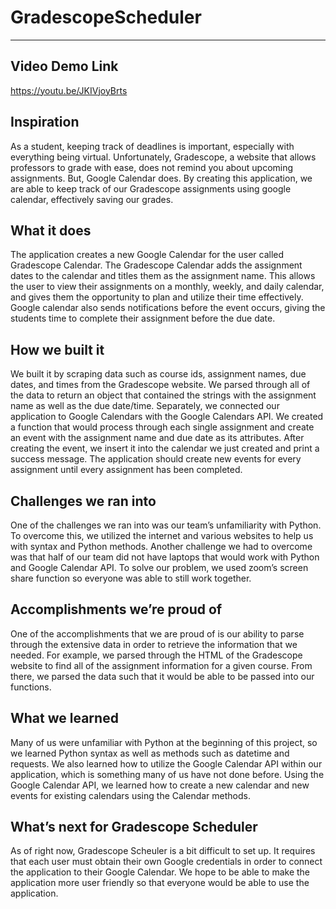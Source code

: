 # GradescopeScheduler
--------------------------
## Video Demo Link
https://youtu.be/JKIVjoyBrts

## Inspiration
As a student, keeping track of deadlines is important, especially with everything being virtual. Unfortunately, Gradescope, a website that allows professors to grade with ease, does not remind you about upcoming assignments. But, Google Calendar does. By creating this application, we are able to keep track of our Gradescope assignments using google calendar, effectively saving our grades. 

## What it does
The application creates a new Google Calendar for the user called Gradescope Calendar. The Gradescope Calendar adds the assignment dates to the calendar and titles them as the assignment name. This allows the user to view their assignments on a monthly, weekly, and daily calendar, and gives them the opportunity to plan and utilize their time effectively. Google calendar also sends notifications before the event occurs, giving the students time to complete their assignment before the due date. 

## How we built it
We built it by scraping data such as course ids, assignment names, due dates, and times from the Gradescope website. We parsed through all of the data to return an object that contained the strings with the assignment name as well as the due date/time. Separately, we connected our application to Google Calendars with the Google Calendars API. We created a function that would process through each single assignment and create an event with the assignment name and due date as its attributes. After creating the event, we insert it into the calendar we just created and print a success message. The application should create new events for every assignment until every assignment has been completed.

## Challenges we ran into
One of the challenges we ran into was our team’s unfamiliarity with Python. To overcome this, we utilized the internet and various websites to help us with syntax and Python methods. Another challenge we had to overcome was that half of our team did not have laptops that would work with Python and Google Calendar API. To solve our problem, we used zoom’s screen share function so everyone was able to still work together. 

## Accomplishments we’re proud of
One of the accomplishments that we are proud of is our ability to parse through the extensive data in order to retrieve the information that we needed. For example, we parsed through the HTML of the Gradescope website to find all of the assignment information for a given course. From there, we parsed the data such that it would be able to be passed into our functions. 

## What we learned
Many of us were unfamiliar with Python at the beginning of this project, so we learned Python syntax as well as methods such as datetime and requests. We also learned how to utilize the Google Calendar API within our application, which is something many of us have not done before. Using the Google Calendar API, we learned how to create a new calendar and new events for existing calendars using the Calendar methods. 

## What’s next for Gradescope Scheduler
As of right now, Gradescope Scheuler is a bit difficult to set up. It requires that each user must obtain their own Google credentials in order to connect the application to their Google Calendar. We hope to be able to make the application more user friendly so that everyone would be able to use the application. 

